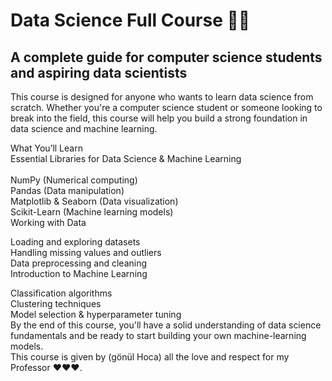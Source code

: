 # Data Science Full Course 🚀🚀
## A complete guide for computer science students and aspiring data scientists
This course is designed for anyone who wants to learn data science from scratch. Whether you're a computer science student or someone looking to break into the field, this course will help you build a strong foundation in data science and machine learning.<br>

What You’ll Learn<br>
Essential Libraries for Data Science & Machine Learning<br>
<br>
NumPy (Numerical computing)<br>
Pandas (Data manipulation)<br>
Matplotlib & Seaborn (Data visualization)<br>
Scikit-Learn (Machine learning models)<br>
Working with Data<br>

Loading and exploring datasets<br>
Handling missing values and outliers<br>
Data preprocessing and cleaning<br>
Introduction to Machine Learning<br>

Classification algorithms<br>
Clustering techniques<br>
Model selection & hyperparameter tuning<br>
By the end of this course, you'll have a solid understanding of data science fundamentals and be ready to start building your own machine-learning models.<br>
This course is given by (gönül Hoca) all the love and respect for my Professor ❤️❤️❤️.<br>
